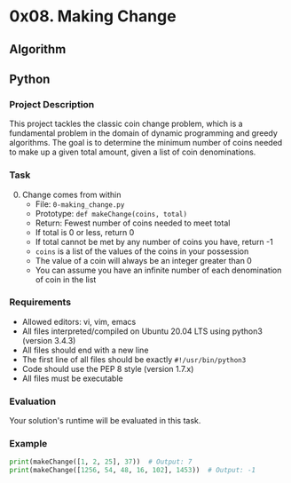 # 0x08. Making Change

## Algorithm
## Python

### Project Description
This project tackles the classic coin change problem, which is a fundamental problem in the domain of dynamic programming and greedy algorithms. The goal is to determine the minimum number of coins needed to make up a given total amount, given a list of coin denominations.

### Task
0. Change comes from within
   - File: `0-making_change.py`
   - Prototype: `def makeChange(coins, total)`
   - Return: Fewest number of coins needed to meet total
   - If total is 0 or less, return 0
   - If total cannot be met by any number of coins you have, return -1
   - `coins` is a list of the values of the coins in your possession
   - The value of a coin will always be an integer greater than 0
   - You can assume you have an infinite number of each denomination of coin in the list

### Requirements
- Allowed editors: vi, vim, emacs
- All files interpreted/compiled on Ubuntu 20.04 LTS using python3 (version 3.4.3)
- All files should end with a new line
- The first line of all files should be exactly `#!/usr/bin/python3`
- Code should use the PEP 8 style (version 1.7.x)
- All files must be executable

### Evaluation
Your solution's runtime will be evaluated in this task.

### Example
```python
print(makeChange([1, 2, 25], 37))  # Output: 7
print(makeChange([1256, 54, 48, 16, 102], 1453))  # Output: -1
